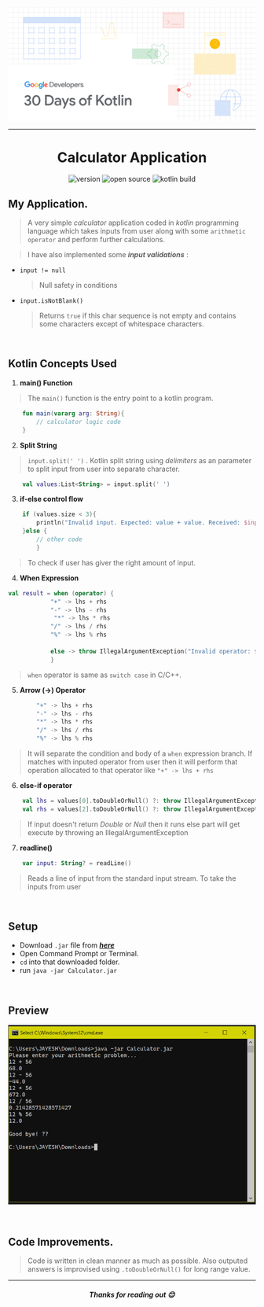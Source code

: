 ![Kotlin](assets/kotlin.png "30 Days of Kotlin")

---

<div align="center">
<h1><b>Calculator Application</b></h1>
</div>

<div align="center">

![version](https://img.shields.io/badge/jdk-14.0.1-orange)
![open source](https://img.shields.io/badge/open-source-blue)
![kotlin build](https://img.shields.io/badge/kotlin-build-purple)

</div>

## **My Application.**

> A very simple _calculator_ application coded in _kotlin_ programming language which takes inputs from user along with some ```arithmetic operator``` and perform further calculations.

> I have also implemented some _**input validations**_ :

*   ``` input != null ```

    > Null safety in conditions


*   ``` input.isNotBlank() ```

    > Returns ```true``` if this char sequence is not empty and contains some characters except of whitespace characters.
    
<br>

## **Kotlin Concepts Used**

1. **main() Function**

> The ```main()``` function is the entry point to a kotlin program.

```kotlin
    fun main(vararg arg: String){
        // calculator logic code
    }
```

2. **Split String**

> ```input.split(' ')``` 
>. Kotlin split string using _delimiters_ as an parameter to split input from user into separate character.

```kotlin
    val values:List<String> = input.split(' ')
```

3. **if-else control flow**

```kotlin
    if (values.size < 3){
        println("Invalid input. Expected: value + value. Received: $input")
    }else {
        // other code
        }
```

> To check if user has giver the right amount of input.

4. **When Expression**

```kotlin
val result = when (operator) {
            "+" -> lhs + rhs
            "-" -> lhs - rhs
             "*" -> lhs * rhs
            "/" -> lhs / rhs
            "%" -> lhs % rhs

            else -> throw IllegalArgumentException("Invalid operator: $operator")
            }
```

> ```when``` operator is same as ```switch case``` in C/C++.

5. **Arrow (->) Operator**

```kotlin
        "+" -> lhs + rhs
        "-" -> lhs - rhs
        "*" -> lhs * rhs
        "/" -> lhs / rhs
        "%" -> lhs % rhs
```

> It will separate the condition and body of a ```when``` expression branch.
> If matches with inputed operator from user then it will perform that operation allocated to that operator like ```"+" -> lhs + rhs```

6. **else-if operator**

```kotlin
    val lhs = values[0].toDoubleOrNull() ?: throw IllegalArgumentException("Invalid input: ${values[0]}")
    val rhs = values[2].toDoubleOrNull() ?: throw IllegalArgumentException("Invalid input: ${values[1]}")
```

> If input doesn't return _Double_ or _Null_ then it runs else part will get execute by throwing an IllegalArgumentException

7. **readline()**

```kotlin
    var input: String? = readLine()
```

> Reads a line of input from the standard input stream. To take the inputs from user

<br>

## **Setup**

*  Download ```.jar``` file from [**_here_**](https://www.dropbox.com/s/2x3uekzihk15eft/Calculator.jar?dl=0) 
*  Open Command Prompt or Terminal.
*  ```cd``` into that downloaded folder.
*  run ```java -jar Calculator.jar```

<br>

## **Preview**

![preview](./assets/preview.png "Cmd preview")

<br>

## **Code Improvements.**

> Code is written in clean manner as much as possible.
> Also outputed answers is improvised using ```.toDoubleOrNull()``` for long range value.

---

<div align="center">
<h5><b>Thanks for reading out 😊</b></h5>
</div>